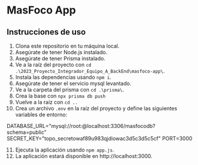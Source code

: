 # MasFoco App

## Instrucciones de uso

1. Clona este repositorio en tu máquina local.
2. Asegúrate de tener Node.js instalado.
3. Asegúrate de tener Prisma instalado.
4. Ve a la raíz del proyecto con `cd .\2023_Proyecto_Integrador_Equipo_A_BackEnd\masfoco-app\`.
5. Instala las dependencias usando `npm i`.
6. Asegúrate de tener el servicio mysql levantado.
7. Ve a la carpeta del prisma con `cd .\prisma\`.
8. Crea la base con `npx prisma db push`
9. Vuelve a la raíz con `cd ..`
10. Crea un archivo `.env` en la raíz del proyecto y define las siguientes variables de entorno:

DATABASE_URL="mysql://root:@localhost:3306/masfocodb?schema=public"
SECRET_KEY="topo_secretowaf89u983qjdiowac3d5c3d5c5cf"
PORT=3000

11. Ejecuta la aplicación usando `npm app.js`.
12. La aplicación estará disponible en http://localhost:3000.

